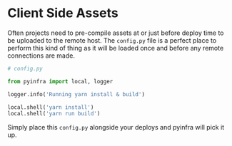# Client Side Assets

Often projects need to pre-compile assets at or just before deploy time to be uploaded to the remote host. The `config.py` file is a perfect place to perform this kind of thing as it will be loaded once and before any remote connections are made.

```py
# config.py

from pyinfra import local, logger

logger.info('Running yarn install & build')

local.shell('yarn install')
local.shell('yarn run build')
```

Simply place this ``config.py`` alongside your deploys and pyinfra will pick it up.
